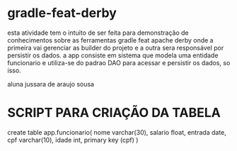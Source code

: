 # gradle-feat-derby

esta atividade tem o intuito de ser feita para demonstração de conhecimentos sobre as ferramentas gradle feat apache derby onde a primeira vai gerenciar as builder do projeto e a outra sera responsável por persistir os dados. a app consiste em sistema que modela uma entidade funcionario e utiliza-se do padrao DAO para acessar e persistir os dados, so isso.

aluna jussara de araujo sousa

# SCRIPT PARA CRIAÇÃO DA TABELA

create table app.funcionario(
nome varchar(30),
salario float,
entrada date,
cpf varchar(10),
idade int,
primary key (cpf)
)
